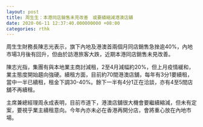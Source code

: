 ```yaml
---
layout: post
title: 周生生：本港同店銷售未見改善　或要續縮減港澳店舖
date: 2020-06-11 12:37:40.000000000 +08:00
categories: rthk
---
```


周生生財務長陳志光表示，旗下內地及港澳首兩個月同店銷售急挫逾40%，內地市場3月後有回升，但由於訪港旅客大跌，近期本港同店銷售未見改善。

陳志光指，集團有與本地業主商討減租，2至4月減幅約20%，但上月疫情緩和，業主態度開始趨向強硬。續租方面，目前約70間港澳店舖，每年有3分1要續租，當中一半已續租，租金下調30-40%。餘下一半有4分1正在洽談，亦有4至5間店舖不再續租。

主席兼總經理周永成表明，目前市道下，港澳店舖很大機會要繼續縮減，但未有定案，要視乎業主續租意向。今年內亦未必在香港再開分店，會將重心放在內地市場。
